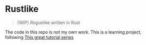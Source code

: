 # Rustlike

> {WIP} Roguelike written in Rust

The code in this repo is not my own work. This is a learning project, following [This great tutorial series](https://bfnightly.bracketproductions.com/rustbook/chapter_0.html)
